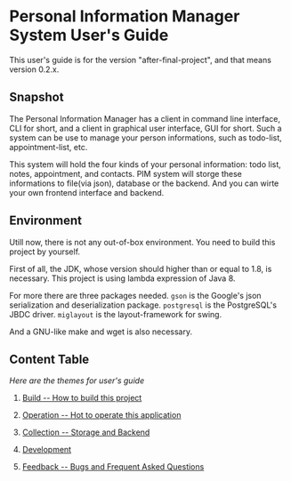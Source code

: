Personal Information Manager System User's Guide
===

This user's guide is for the version "after-final-project", and that means version 0.2.x.

## Snapshot

The Personal Information Manager has a client in command line interface, CLI for short,
and a client in graphical user interface, GUI for short. Such a system can be use to manage your person informations,
such as todo-list, appointment-list, etc.

This system will hold the four kinds of your personal information: todo list, notes, appointment, and contacts.
PIM system will storge these informations to file(via json), database or the backend. And you can wirte your own frontend interface and backend.

## Environment

Utill now, there is not any out-of-box environment. You need to build this project by yourself.

First of all, the JDK, whose version should higher than or equal to 1.8, is necessary.
This project is using lambda expression of Java 8.

For more there are three packages needed. `gson` is the Google's json serialization and deserialization package. `postgresql` is the PostgreSQL's JBDC driver. `miglayout` is the
layout-framework for swing.

And a GNU-like make and wget is also necessary.

## Content Table

*Here are the themes for user's guide*

1. [Build -- How to build this project](build.md)

2. [Operation -- Hot to operate this application](opt.md)

4. [Collection -- Storage and Backend](collection.md)

5. [Development](development.md)

7. [Feedback -- Bugs and Frequent Asked Questions](feedback.md)